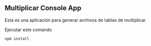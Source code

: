 
## Multiplicar Console App

Esta es una aplicación para generar archivos de tablas 
de multiplicar

Ejecutar este comando

```
npm install
```